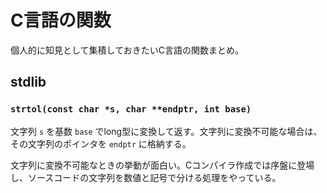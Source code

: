 # C言語の関数

個人的に知見として集積しておきたいC言語の関数まとめ。

## stdlib

### `strtol(const char *s, char **endptr, int base)`

文字列 `s` を基数 `base` でlong型に変換して返す。文字列に変換不可能な場合は、その文字列のポインタを `endptr` に格納する。

文字列に変換不可能なときの挙動が面白い。Cコンパイラ作成では序盤に登場し、ソースコードの文字列を数値と記号で分ける処理をやっている。

